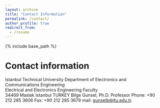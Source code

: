 ```yaml
---
layout: archive
title: "Contact Information"
permalink: /contact/
author_profile: true
redirect_from:
  - /resume
---
```


{% include base_path %}


Contact information
======
Istanbul Technical University
Department of Electronics and Communications 
Engineering <br>
Electrical and Electronics Engineering Faculty <br>
34469 Maslak Istanbul TURKEY
Bilge Gunsel, Ph.D.
Professor
Phone: +90 212 285 3606
Fax: +90 212 285 3679
mail: [gunselb@itu.edu.tr](mailto:gunselb@itu.edu.tr "Direct Mail").
